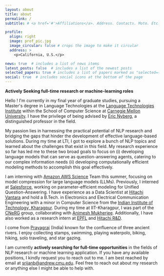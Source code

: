 ```yaml
---
layout: about
title: about
permalink: /
subtitle: # <a href='#'>Affiliations</a>. Address. Contacts. Moto. Etc.

profile:
  align: right
  image: prof_pic.jpg
  image_circular: false # crops the image to make it circular
  address: >
    <p>California, U.S.</p>

news: true  # includes a list of news items
latest_posts: false  # includes a list of the newest posts
selected_papers: true # includes a list of papers marked as "selected={true}"
social: true  # includes social icons at the bottom of the page
---
```

**Actively Seeking full-time research or machine-learning roles**

Hello ! I'm currently in my final year of graduate studies, pursuing a Master's degree in Language Technologies at the [Language Technologies Institute](https://lti.cs.cmu.edu/) within the School of Computer Science at [Carnegie Mellon University](www.cmu.edu). I have the privilege of being advised by [Eric Nyberg](http://www.cs.cmu.edu/~ehn/), a distinguished professor in the field.

My passion lies in harnessing the practical potential of NLP research and bridging the gaps that hinder the development of effective language-based solutions. During my time at LTI, I got to explore a bunch of NLP topics and learned about the challenges that exist in this field. My research experience so far has led me to these two broad goals to
focus on (i) developing language models that can serve as question-answering agents, catering to our complex information needs (ii) developing computationally efficient modeling methods to accomplish this goal effectively.


I am interning with [Amazon AWS Science](https://aws.amazon.com/lex/) Team this summer, focusing on model compression for large language models (LLMs). Previously, I interned at [Salesforce](https://www.salesforceairesearch.com/), working on parameter-efficient modeling for Unified Question-Answering. I have experience as a Data Scientist at [Hitachi Vantara](https://www.hitachivantara.com/en-us/home.html) and hold a B.Tech. in Electronics and Electrical Communication Engineering with a minor in Computer Science from the [Indian Institute of Technology, Kharagpur](http://www.iitkgp.ac.in/). During my time at IIT-Kharagpur, I was part of the [CNeRG](https://cnerg-iitkgp.github.io/) group, collaborating with [Animesh Mukherjee](https://cse.iitkgp.ac.in/~animeshm/). Additionally, I have also worked as a research intern at [EPFL](https://www.epfl.ch/labs/mlo/) and [Hitachi R&D](https://www.hitachi.com/rd/index.html).

I come from [Prayagraj](https://en.wikipedia.org/wiki/Prayagraj) (India) known for the confluence of three ancient rivers. I enjoy collecting stamps, swimming, playing waterpolo, biking, hiking, solo traveling, and star gazing.

I am currently **actively searching for full-time opportunities** in the fields of NLP research or machine learning application. If you have any available positions, I kindly request you to reach out to me. I am best reached by email at [srijanb@andrew.cmu.edu](srijanb@andrew.cmu.edu). Feel free to reach out about my research or anything else I might be able to help with.
